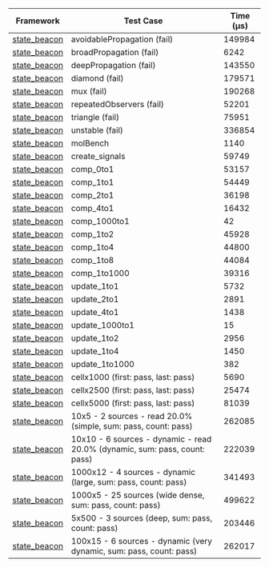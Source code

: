 | Framework | Test Case | Time (μs) |
| --- | --- | --- |
| [state_beacon](https://github.com/jinyus/dart_beacon) | avoidablePropagation (fail) | 149984 |
| [state_beacon](https://github.com/jinyus/dart_beacon) | broadPropagation (fail) | 6242 |
| [state_beacon](https://github.com/jinyus/dart_beacon) | deepPropagation (fail) | 143550 |
| [state_beacon](https://github.com/jinyus/dart_beacon) | diamond (fail) | 179571 |
| [state_beacon](https://github.com/jinyus/dart_beacon) | mux (fail) | 190268 |
| [state_beacon](https://github.com/jinyus/dart_beacon) | repeatedObservers (fail) | 52201 |
| [state_beacon](https://github.com/jinyus/dart_beacon) | triangle (fail) | 75951 |
| [state_beacon](https://github.com/jinyus/dart_beacon) | unstable (fail) | 336854 |
| [state_beacon](https://github.com/jinyus/dart_beacon) | molBench | 1140 |
| [state_beacon](https://github.com/jinyus/dart_beacon) | create_signals | 59749 |
| [state_beacon](https://github.com/jinyus/dart_beacon) | comp_0to1 | 53157 |
| [state_beacon](https://github.com/jinyus/dart_beacon) | comp_1to1 | 54449 |
| [state_beacon](https://github.com/jinyus/dart_beacon) | comp_2to1 | 36198 |
| [state_beacon](https://github.com/jinyus/dart_beacon) | comp_4to1 | 16432 |
| [state_beacon](https://github.com/jinyus/dart_beacon) | comp_1000to1 | 42 |
| [state_beacon](https://github.com/jinyus/dart_beacon) | comp_1to2 | 45928 |
| [state_beacon](https://github.com/jinyus/dart_beacon) | comp_1to4 | 44800 |
| [state_beacon](https://github.com/jinyus/dart_beacon) | comp_1to8 | 44084 |
| [state_beacon](https://github.com/jinyus/dart_beacon) | comp_1to1000 | 39316 |
| [state_beacon](https://github.com/jinyus/dart_beacon) | update_1to1 | 5732 |
| [state_beacon](https://github.com/jinyus/dart_beacon) | update_2to1 | 2891 |
| [state_beacon](https://github.com/jinyus/dart_beacon) | update_4to1 | 1438 |
| [state_beacon](https://github.com/jinyus/dart_beacon) | update_1000to1 | 15 |
| [state_beacon](https://github.com/jinyus/dart_beacon) | update_1to2 | 2956 |
| [state_beacon](https://github.com/jinyus/dart_beacon) | update_1to4 | 1450 |
| [state_beacon](https://github.com/jinyus/dart_beacon) | update_1to1000 | 382 |
| [state_beacon](https://github.com/jinyus/dart_beacon) | cellx1000 (first: pass, last: pass) | 5690 |
| [state_beacon](https://github.com/jinyus/dart_beacon) | cellx2500 (first: pass, last: pass) | 25474 |
| [state_beacon](https://github.com/jinyus/dart_beacon) | cellx5000 (first: pass, last: pass) | 81039 |
| [state_beacon](https://github.com/jinyus/dart_beacon) | 10x5 - 2 sources - read 20.0% (simple, sum: pass, count: pass) | 262085 |
| [state_beacon](https://github.com/jinyus/dart_beacon) | 10x10 - 6 sources - dynamic - read 20.0% (dynamic, sum: pass, count: pass) | 222039 |
| [state_beacon](https://github.com/jinyus/dart_beacon) | 1000x12 - 4 sources - dynamic (large, sum: pass, count: pass) | 341493 |
| [state_beacon](https://github.com/jinyus/dart_beacon) | 1000x5 - 25 sources (wide dense, sum: pass, count: pass) | 499622 |
| [state_beacon](https://github.com/jinyus/dart_beacon) | 5x500 - 3 sources (deep, sum: pass, count: pass) | 203446 |
| [state_beacon](https://github.com/jinyus/dart_beacon) | 100x15 - 6 sources - dynamic (very dynamic, sum: pass, count: pass) | 262017 |
